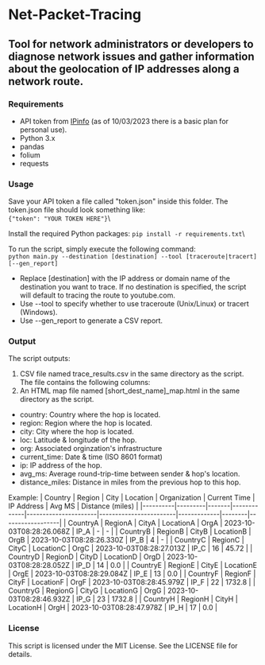 # Net-Packet-Tracing
## Tool for network administrators or developers to diagnose network issues and gather information about the geolocation of IP addresses along a network route.

### Requirements
- API token from [IPinfo](https://ipinfo.io/) (as of 10/03/2023 there is a basic plan for personal use).
- Python 3.x
- pandas
- folium
- requests
### Usage
Save your API token a file called "token.json" inside this folder. The token.json file should look something like:\
```{"token": "YOUR TOKEN HERE"}```\

Install the required Python packages:
```pip install -r requirements.txt```\

To run the script, simply execute the following command:\
```python main.py --destination [destination] --tool [traceroute|tracert] [--gen_report]```

- Replace [destination] with the IP address or domain name of the destination you want to trace. If no destination is specified, the script will default to tracing the route to youtube.com.
- Use --tool to specify whether to use traceroute (Unix/Linux) or tracert (Windows).
- Use --gen_report to generate a CSV report.

### Output
The script outputs:
1. CSV file named trace_results.csv in the same directory as the script. The file contains the following columns:
2. An HTML map file named [short_dest_name]_map.html in the same directory as the script.

- country: Country where the hop is located.
- region: Region where the hop is located.
- city: City where the hop is located.
- loc: Latitude & longitude of the hop.
- org: Associated orginzation's infrastructure
- current_time: Date & time (ISO 8601 format)
- ip: IP address of the hop.
- avg_ms: Average round-trip-time between sender & hop's location.
- distance_miles: Distance in miles from the previous hop to this hop.

Example:
| Country  | Region  | City  | Location    | Organization         | Current Time           | IP Address  | Avg MS | Distance (miles) |
|----------|---------|-------|-------------|----------------------|------------------------|-------------|--------|------------------|
| CountryA | RegionA | CityA | LocationA   | OrgA                 | 2023-10-03T08:28:26.068Z | IP_A        | -      | -                |
| CountryB | RegionB | CityB | LocationB   | OrgB                 | 2023-10-03T08:28:26.330Z | IP_B        | 4      | -                |
| CountryC | RegionC | CityC | LocationC   | OrgC                 | 2023-10-03T08:28:27.013Z | IP_C        | 16     | 45.72            |
| CountryD | RegionD | CityD | LocationD   | OrgD                 | 2023-10-03T08:28:28.052Z | IP_D        | 14     | 0.0              |
| CountryE | RegionE | CityE | LocationE   | OrgE                 | 2023-10-03T08:28:29.084Z | IP_E        | 13     | 0.0              |
| CountryF | RegionF | CityF | LocationF   | OrgF                 | 2023-10-03T08:28:45.979Z | IP_F        | 22     | 1732.8           |
| CountryG | RegionG | CityG | LocationG   | OrgG                 | 2023-10-03T08:28:46.932Z | IP_G        | 23     | 1732.8           |
| CountryH | RegionH | CityH | LocationH   | OrgH                 | 2023-10-03T08:28:47.978Z | IP_H        | 17     | 0.0              |



### License
This script is licensed under the MIT License. See the LICENSE file for details.